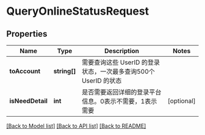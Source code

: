 # QueryOnlineStatusRequest

## Properties
Name | Type | Description | Notes
------------ | ------------- | ------------- | -------------
**toAccount** | **string[]** | 需要查询这些 UserID 的登录状态，一次最多查询500个 UserID 的状态 | 
**isNeedDetail** | **int** | 是否需要返回详细的登录平台信息。0表示不需要，1表示需要 | [optional] 

[[Back to Model list]](../README.md#documentation-for-models) [[Back to API list]](../README.md#documentation-for-api-endpoints) [[Back to README]](../README.md)


